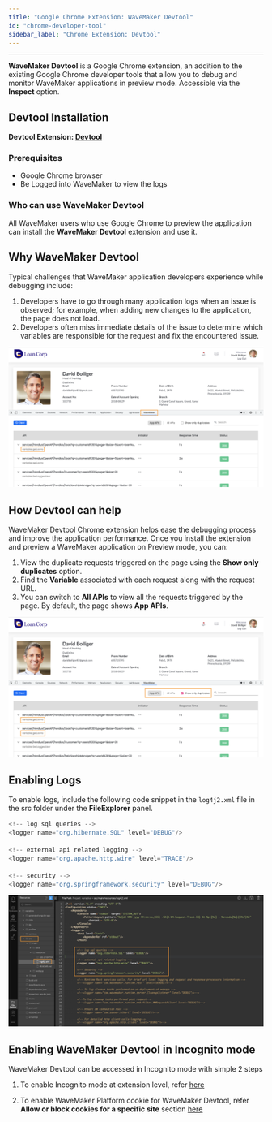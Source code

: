 ```yaml
---
title: "Google Chrome Extension: WaveMaker Devtool"
id: "chrome-developer-tool"
sidebar_label: "Chrome Extension: Devtool"
---
```

---

**WaveMaker Devtool** is a Google Chrome extension, an addition to the existing Google Chrome developer tools that allow you to debug and monitor WaveMaker applications in preview mode. Accessible via the **Inspect** option.

## Devtool Installation

**Devtool Extension: [Devtool](https://chrome.google.com/webstore/detail/wavemaker-devtool/niakeolhkmomhekokhdbfiaebkganjnk)**

### Prerequisites

- Google Chrome browser
- Be Logged into WaveMaker to view the logs

### Who can use WaveMaker Devtool 

All WaveMaker users who use Google Chrome to preview the application can install the **WaveMaker Devtool** extension and use it. 

## Why WaveMaker Devtool

Typical challenges that WaveMaker application developers experience while debugging include: 

1. Developers have to go through many application logs when an issue is observed; for example, when adding new changes to the application, the page does not load. 
2. Developers often miss immediate details of the issue to determine which variables are responsible for the request and fix the encountered issue. 

[![](/learn/assets/extension.png)](/learn/assets/extension.png)

## How Devtool can help

WaveMaker Devtool Chrome extension helps ease the debugging process and improve the application performance. Once you install the extension and preview a WaveMaker application on Preview mode, you can:

1. View the duplicate requests triggered on the page using the **Show only duplicates** option. 
2. Find the **Variable** associated with each request along with the request URL. 
3. You can switch to **All APIs** to view all the requests triggered by the page. By default, the page shows **App APIs**. 

[![](/learn/assets/show-only-duplicates.png)](/learn/assets/show-only-duplicates.png)

## Enabling Logs

To enable logs, include the following code snippet in the `log4j2.xml` file in the src folder under the **FileExplorer** panel.

```js
<!-- log sql queries -->
<logger name="org.hibernate.SQL" level="DEBUG"/>

<!-- external api related logging -->
<logger name="org.apache.http.wire" level="TRACE"/>

<!-- security -->
<logger name="org.springframework.security" level="DEBUG"/>
```

[![](/learn/assets/log4j2.png)](/learn/assets/log4j2.png)

## Enabling WaveMaker Devtool in Incognito mode

WaveMaker Devtool can be accessed in Incognito mode with simple 2 steps

1. To enable Incognito mode at extension level, refer [here](https://support.google.com/chrome/a/thread/140546132?hl=en&msgid=141422566)

2. To enable WaveMaker Platform cookie for WaveMaker Devtool, refer **Allow or block cookies for a specific site** section [here](https://support.google.com/chrome/answer/95647?hl=en&co=GENIE.Platform%3DDesktop#zippy=%2Callow-or-block-cookies-for-a-specific-site)


